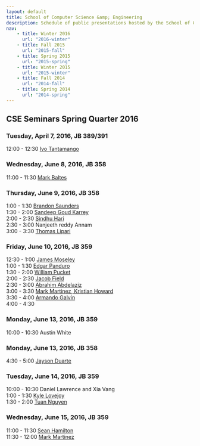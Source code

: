 ```yaml
---
layout: default
title: School of Computer Science &amp; Engineering
description: Schedule of public presentations hosted by the School of CSE.
nav:
    - title: Winter 2016
      url: "2016-winter"
    - title: Fall 2015
      url: "2015-fall"
    - title: Spring 2015
      url: "2015-spring"
    - title: Winter 2015
      url: "2015-winter"
    - title: Fall 2014
      url: "2014-fall"
    - title: Spring 2014
      url: "2014-spring"
---
```


## CSE Seminars __Spring Quarter 2016__

### Tuesday, April 7, 2016, JB 389/391

 12:00 - 12:30 [Ivo Tantamango](2016-spring/ivo-tantamango.pdf) <br>

### Wednesday, June 8, 2016, JB 358

 11:00 - 11:30 [Mark Baltes](2016-spring/mark-baltes-595.pdf)     <br>

### Thursday, June 9, 2016, JB 358

  1:00 - 1:30 [Brandon Saunders](2016-spring/brandon-saunders-575.pdf)     <br>
  1:30 - 2:00 [Sandeep Goud Karrey](2016-spring/sandeep-goud-karrey-575.pdf)     <br>
  2:00 - 2:30 [Sindhu Hari](2016-spring/sindhu-hari-695.pdf)     <br>
  2:30 - 3:00 Nanjeeth reddy Annam     <br>
  3:00 - 3:30 [Thomas Lipari](2016-spring/thomas-lipari-575.pdf)     <br>

### Friday, June 10, 2016, JB 359

 12:30 - 1:00 [James Moseley](2016-spring/james-moseley-595.pdf)     <br>
  1:00 - 1:30 [Edgar Panduro](2016-spring/edgar-panduro-482.pdf)     <br>
  1:30 - 2:00 [William Pucket](2016-spring/william-puckett-482.pdf)    <br>
  2:00 - 2:30 [Jacob Field](2016-spring/jacob-field-482.pdf)       <br>
  2:30 - 3:00 [Abrahim Abdelaziz](2016-spring/abrahim-abdelaziz-575.pdf) <br>
  3:00 - 3:30 [Mark Martinez, Kristian Howard](2016-spring/martinez-howard.pdf)       <br>
  3:30 - 4:00 [Armando Galvin](2016-spring/armando-galvan-482.pdf)     <br>
  4:00 - 4:30 <br>

### Monday, June 13, 2016, JB 359

 10:00 - 10:30 Austin White     <br>

### Monday, June 13, 2016, JB 358

  4:30 -  5:00 [Jayson Duarte](2016-spring/jayson-duarte-595.pdf)     <br>

### Tuesday, June 14, 2016, JB 359

 10:00 - 10:30 Daniel Lawrence and Xia Vang <br>
  1:00 -  1:30 [Kyle Lovejoy](2016-spring/kyle-lovejoy-482.pdf) <br>
  1:30 -  2:00 [Tuan Nguyen](2016-spring/tuan-nguyen-696.pdf)     <br>

### Wednesday, June 15, 2016, JB 359

 11:00 - 11:30 [Sean Hamilton](2016-spring/sean-hamilton-595.pdf) <br>
 11:30 - 12:00 [Mark Martinez](2016-spring/mark-martinez-575.pdf ) <br>


